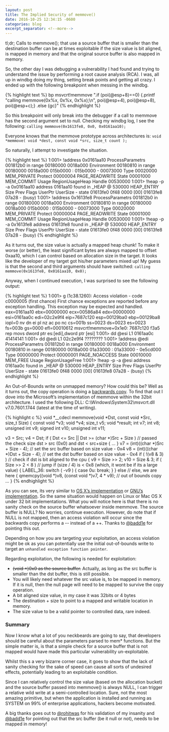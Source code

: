```yaml
---
layout: post
title: The Implied Security of memmove()
date: 2016-10-25 12:34:15 -0600
categories: blog
excerpt_separator: <!--more-->
---
```


tl;dr; Calls to memmove(); that use a source buffer that is smaller than the destination buffer can be at times exploitable if the size value is bit aligned, is mapped in memory and that the original source buffer is also mapped in memory.

<!--more-->

So, the other day I was debugging a vulnerability I had found and trying to understand the issue by performing a root cause analysis (RCA). I was, all up in windbg doing my thing, setting break points and getting all crazy. I ended up with the following breakpoint when messing in the windbg.

{% highlight text %}
bp msvcrt!memmove ".if (poi(@esp+8)==0) {.printf \"calling memmove(0x%x, 0x%x, 0x%x);\\n\", poi(@esp+4), poi(@esp+8), poi(@esp+c);} .else {gc}"
{% endhighlight %}

So this breakpoint will only break into the debugger if a call to memmove has the second argument set to null. Checking my windbg log, I see the following: `calling memmove(0x1613fe8, 0x0, 0x0161aa10);`

Everyone knows that the memmove prototype across architectures is:
`void *memmove( void *dest, const void *src, size_t count );`

So naturally, I attempt to investigate the situation.

{% highlight text %}
1:001> !address 0x0161aa10
 ProcessParametrs 001812b0 in range 00180000 0018a000
 Environment 00180810 in range 00180000 0018a000
    015b0000 : 015b0000 - 00073000
                    Type     00020000 MEM_PRIVATE
                    Protect  00000004 PAGE_READWRITE
                    State    00001000 MEM_COMMIT
                    Usage    RegionUsageHeap
                    Handle   00530000
1:001> !heap -p -a 0x0161aa10
    address 0161aa10 found in
    _HEAP @ 530000
      HEAP_ENTRY Size Prev Flags    UserPtr UserSize - state
        01613fe0 0f48 0000  [00]   01613fe8    07a28 - (busy)
1:001> !address 0x1613fe8
 ProcessParametrs 001812b0 in range 00180000 0018a000
 Environment 00180810 in range 00180000 0018a000
    015b0000 : 015b0000 - 00073000
                    Type     00020000 MEM_PRIVATE
                    Protect  00000004 PAGE_READWRITE
                    State    00001000 MEM_COMMIT
                    Usage    RegionUsageHeap
                    Handle   00530000
1:001> !heap -p -a 0x1613fe8
    address 01613fe8 found in
    _HEAP @ 530000
      HEAP_ENTRY Size Prev Flags    UserPtr UserSize - state
        01613fe0 0f48 0000  [00]   01613fe8    07a28 - (busy)
{% endhighlight %}

As it turns out, the size value is actually a mapped heap chunk! To make it worse (or better), the least significant bytes are always mapped to offset 0xaa10, which I can control based on allocation size in the target. It looks like the developer of my target got his/her parameters mixed up! My guess is that the second and third arguments should have switched: `calling memmove(0x1613fe8, 0x0161aa10, 0x0);`

Anyway, when I continued execution, I was surprised to see the following output:

{% highlight text %}
1:001> g
(1c38.1260): Access violation - code c0000005 (first chance)
First chance exceptions are reported before any exception handling.
This exception may be expected and handled.
eax=0161aa10 ebx=00000000 ecx=00586a84 edx=00000000 esi=0161aa0c edi=02c2e9f4
eip=7687c120 esp=00129ba0 ebp=00129ba8 iopl=0         nv dn ei pl nz ac po nc
cs=001b  ss=0023  ds=0023  es=0023  fs=003b  gs=0000             efl=00010612
msvcrt!memmove+0x1e0:
7687c120 f3a5            rep movs dword ptr es:[edi],dword ptr [esi]
1:001> dd @esi L1
0161aa0c  41414141
1:001> dd @edi L1
02c2e9f4  ????????
1:001> !address @edi
 ProcessParametrs 001812b0 in range 00180000 0018a000
 Environment 00180810 in range 00180000 0018a000
    01a33000 : 01a33000 - 0e5cd000
                    Type     00000000 
                    Protect  00000001 PAGE_NOACCESS
                    State    00010000 MEM_FREE
                    Usage    RegionUsageFree
1:001> !heap -p -a @esi
    address 0161aa0c found in
    _HEAP @ 530000
      HEAP_ENTRY Size Prev Flags    UserPtr UserSize - state
        01613fe0 0f48 0000  [00]   01613fe8    07a28 - (busy)
{% endhighlight %}

An Out-of-Bounds write on unmapped memory? How could this be? Well as it turns out, the copy operation is doing a [backwards copy][backwardscopy]. To find that out I dove into the Microsoft’s implementation of memmove within the 32bit architecture. I used the following DLL: C:\Windows\System32\msvcrt.dll v7.0.7601.1744 (latest at the time of writing).

{% highlight c %}
void *__cdecl memmove(void *Dst, const void *Src, size_t Size)
{
  const void *v3;
  void *v4;
  size_t v5;
  void *result;
  int v7;
  int v8;
  unsigned int v9;
  signed int v10;
  unsigned int v11;

  v3 = Src;
  v4 = Dst;
  if ( Dst <= Src || Dst >= (char *)Src + Size )      // passed the check size dst > src (0x0) and dst < src+size
  {
    ...
  }
  v7 = (int)((char *)Src + Size - 4);                 // set the src buffer based on size value - 0x4
  v8 = (int)((char *)Dst + Size - 4);                 // set the dst buffer based on size value - 0x4
  if ( !(v8 & 3) )                                    // check if dst is bit aligned to the cpu
  {
    v9 = Size >> 2;
    v10 = Size & 3;
    if ( Size >> 2 < 8 )                              // jump if (size / 4) is < 0x8 (which, it wont be if its a large value)
    {
LABEL_36:
      switch ( -v9 )
      {
        case 0u:
          break;
      }
    }
    else                                              // else, we are here
    {
      qmemcpy((void *)v8, (const void *)v7, 4 * v9);  // out of bounds copy
      ...
    }
{% endhighlight %}

As you can see, its very similar to [OS X’s implementation][appleimplimentation] or [GNU’s implementation][niximplimentation]. So the same situation would happen on Linux or Mac OS X under 32 bit implementations. What you will notice here is that there is no sanity check on the source buffer whatsoever inside memmove. The source buffer is NULL? No worries, continue execution. However, do note that if NULL is not mapped, then an access violation will occur since the backwards copy performs a -- instead of a ++. Thanks to [@badd1e][badd1enull] for pointing this out.

Depending on how you are targeting your exploitation, an access violation might be ok as you can potentially use the initial out-of-bounds write to target an `unhandled exception function pointer`.

Regarding exploitation, the following is needed for exploitation:

* ~~(void *)0x0 as the source buffer.~~ Actually, as long as the src buffer is smaller than the dst buffer, this is still possible.
* You will likely need whatever the src value is, to be mapped in memory. If it is null, then the null page will need to be mapped to survive the copy operation.
* A bit aligned size value, in my case it was 32bits or 4 bytes
* The destination + size to point to a mapped and writable location in memory.
* The size value to be a valid pointer to controlled data, rare indeed.

### Summary

Now I know what a lot of you neckbeards are going to say, that developers should be careful about the parameters parsed to mem* functions. But the simple matter is, is that a simple check for a source buffer that is not mapped would have made this particular vulnerability un-exploitable.

Whilst this s a very bizarre corner case, it goes to show that the lack of sanity checking for the sake of speed can cause all sorts of undesired effects, potentially leading to an exploitable condition.

Since I can relatively control the size value (based on the allocation bucket) and the source buffer passed into memmove() is always NULL, I can trigger a relative wild write at a semi-controlled location. Sure, not the most amazing primitive, but when the application is installed and running as SYSTEM on 99% of enterprise applications, hackers become motivated.

A big thanks goes out to [@rohitwas][rohitwas] for his validation of my insanity and [@badd1e][badd1e] for pointing out that the src buffer (be it null or not), needs to be mapped in memory!

[rohitwas]: https://twitter.com/rohitwas
[badd1e]: https://twitter.com/badd1e
[badd1enull]: https://twitter.com/badd1e/status/792032651179794432
[niximplimentation]: https://sourceware.org/git/?p=glibc.git;a=blob;f=string/memmove.c#l44
[appleimplimentation]: https://opensource.apple.com/source/BerkeleyDB/BerkeleyDB-6/db/clib/memmove.c
[backwardscopy]: http://stackoverflow.com/questions/22158053/memmove-vs-copying-backwards
